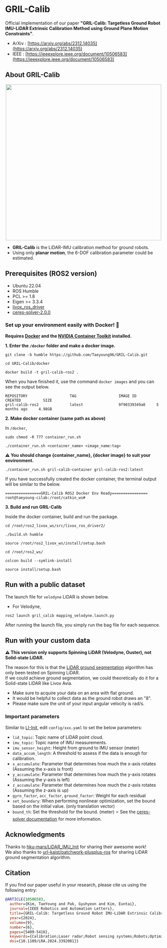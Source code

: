 # GRIL-Calib
Official implementation of our paper **"GRIL-Calib: Targetless Ground Robot IMU-LiDAR Extrinsic Calibration Method using Ground Plane Motion Constraints"**.  

- ArXiv : [https://arxiv.org/abs/2312.14035](https://arxiv.org/abs/2312.14035)  
- IEEE : [https://ieeexplore.ieee.org/document/10506583](https://ieeexplore.ieee.org/document/10506583)  

## About GRIL-Calib
<p align="center"><img src="./figs/GRIL-Calib-overview.png" width = "500" ></p>  

- **GRIL-Calib** is the LiDAR-IMU calibration method for ground robots.
- Using only **planar motion**, the 6-DOF calibration parameter could be estimated.

## Prerequisites (ROS2 version)
- Ubuntu 22.04
- ROS Humble
- PCL >= 1.8
- Eigen >= 3.3.4
- [livox_ros_driver](https://github.com/Livox-SDK/livox_ros_driver)
- [ceres-solver-2.0.0](http://ceres-solver.org/installation.html#linux)

### Set up your environment easily with Docker!  🐳  

**Requires [Docker](https://www.docker.com/) and the [NVIDIA Container Toolkit](https://docs.nvidia.com/datacenter/cloud-native/container-toolkit/latest/install-guide.html) installed.**

**1. Enter the `/docker` folder and make a docker image.**
```
git clone -b humble https://github.com/Taeyoung96/GRIL-Calib.git
```
```
cd GRIL-Calib/docker
```
```
docker build -t gril-calib-ros2 .
```

When you have finished it, use the command `docker images` and you can see the output below.
```
REPOSITORY                   TAG                   IMAGE ID         CREATED          SIZE
gril-calib-ros2              latest                9f90339349a0     5 months ago     4.98GB
```

**2. Make docker container (same path as above)**

In `/docker`,  
```
sudo chmod -R 777 container_run.sh
```
```
./container_run.sh <container_name> <image_name:tag>
```
**:warning: You should change {container_name}, {docker image} to suit your environment.**  

```
./container_run.sh gril-calib-container gril-calib-ros2:latest 
```

If you have successfully created the docker container, the terminal output will be similar to the below.
```
================GRIL-Calib ROS2 Docker Env Ready================
root@taeyoung-cilab:/root/catkin_ws#
```

**3. Build and run GRIL-Calib**

Inside the docker container, build and run the package.  
```
cd /root/ros2_livox_ws/src/livox_ros_driver2/
```
```
./build.sh humble
```
```
source /root/ros2_livox_ws/install/setup.bash 
```
```
cd /root/ros2_ws/
```
```
colcon build --symlink-install
```
```
source install/setup.bash
```

## Run with a public dataset  

The launch file for `velodyne` LiDAR is shown below.

- For Velodyne,
```
ros2 launch gril_calib mapping_velodyne.launch.py
```

After running the launch file, you simply run the bag file for each sequence.  

## Run with your custom data

**:warning: This version only supports Spinning LiDAR (Velodyne, Ouster), not Solid-state LiDAR.**  

The reason for this is that the [LiDAR ground segmentation](https://github.com/url-kaist/patchwork-plusplus-ros) algorithm has only been tested on Spinning LiDAR.  
If we could achieve ground segmentation, we could theoretically do it for a Solid-state LiDAR like Livox Avia.   

- Make sure to acquire your data on an area with flat ground.
- It would be helpful to collect data as the ground robot draws an "8".
- Please make sure the unit of your input angular velocity is rad/s.

### Important parameters

Similar to [LI-Init](https://github.com/hku-mars/LiDAR_IMU_Init), edit `config/xxx.yaml` to set the below parameters:  

- `lid_topic`: Topic name of LiDAR point cloud.
- `imu_topic`: Topic name of IMU measurements.
- `imu_sensor_height`: Height from ground to IMU sensor (meter)
- `data_accum_length`: A threshold to assess if the data is enough for calibration.
- `x_accumulate`: Parameter that determines how much the x-axis rotates (Assuming the x-axis is front)
- `y_accumulate`: Parameter that determines how much the y-axis rotates (Assuming the y-axis is left)
- `z_accumulate`: Parameter that determines how much the z-axis rotates (Assuming the z-axis is up)
- `gyro_factor`, `acc_factor`, `ground_factor`: Weight for each residual
- `set_boundary`: When performing nonlinear optimization, set the bound based on the initial value. (only translation vector)
- `bound_th`: Set the threshold for the bound. (meter) ⭐️  See the [ceres-solver documentation](http://ceres-solver.org/nnls_modeling.html#_CPPv4N5ceres7Problem22SetParameterUpperBoundEPdid) for more information.

## Acknowledgments  

Thanks to [hku-mars/LiDAR_IMU_Init](https://github.com/hku-mars/LiDAR_IMU_Init) for sharing their awesome work!  
We also thanks to [url-kaist/patchwork-plusplus-ros](https://github.com/url-kaist/patchwork-plusplus-ros) for sharing LiDAR ground segmentation algorithm.  

## Citation

If you find our paper useful in your research, please cite us using the following entry:  
```BibTeX
@ARTICLE{10506583,
  author={Kim, TaeYoung and Pak, Gyuhyeon and Kim, Euntai},
  journal={IEEE Robotics and Automation Letters}, 
  title={GRIL-Calib: Targetless Ground Robot IMU-LiDAR Extrinsic Calibration Method Using Ground Plane Motion Constraints}, 
  year={2024},
  volume={9},
  number={6},
  pages={5409-5416},
  keywords={Calibration;Laser radar;Robot sensing systems;Robots;Optimization;Odometry;Vectors;Calibration and identification;sensor fusion},
  doi={10.1109/LRA.2024.3392081}}

```


